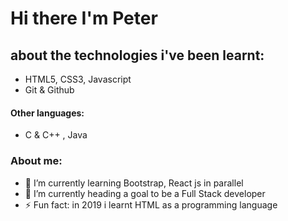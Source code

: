 # Hi there I'm Peter

## about the technologies i've been learnt:
- HTML5, CSS3, Javascript
- Git & Github

####  Other languages:
- C & C++ , Java


### About me:
<!--- 🔭 I’m currently working on ...-->
- 🌱 I’m currently learning Bootstrap, React js in parallel
- 🔭 I’m currently heading a goal to be a Full Stack developer
- ⚡ Fun fact: in 2019 i learnt HTML as a programming language
<!--
- 👯 I’m looking to collaborate on ...
- 🤔 I’m looking for help with ...
- 💬 Ask me about ...
- 📫 How to reach me:
- 😄 Pronouns:
-->
